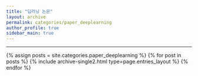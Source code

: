 ```yaml
---
title: "딥러닝 논문"
layout: archive
permalink: categories/paper_deeplearning
author_profile: true
sidebar_main: true
---
```


<!-- 공백이 포함되어 있는 카테고리 이름의 경우 site.categories['a b c'] 이런식으로! -->

***

{% assign posts = site.categories.paper_deeplearning %}
{% for post in posts %} {% include archive-single2.html type=page.entries_layout %} {% endfor %}
